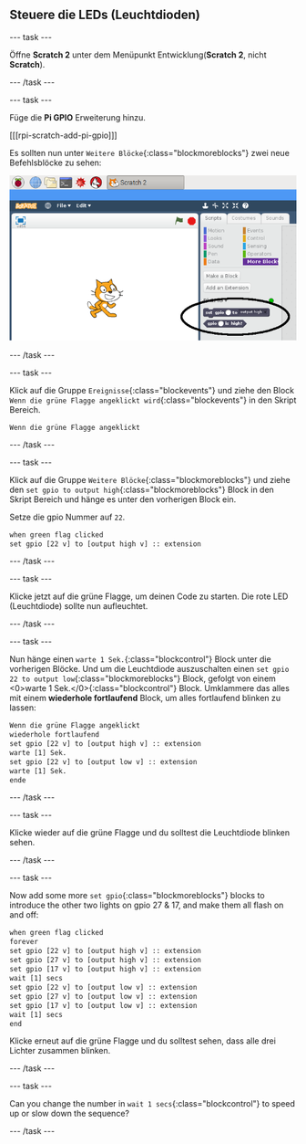 ## Steuere die LEDs (Leuchtdioden)

\--- task \---

Öffne **Scratch 2** unter dem Menüpunkt Entwicklung(**Scratch 2**, nicht **Scratch**).

\--- /task \---

\--- task \---

Füge die **Pi GPIO** Erweiterung hinzu.

[[[rpi-scratch-add-pi-gpio]]]

Es sollten nun unter `Weitere Blöcke`{:class="blockmoreblocks"} zwei neue Befehlsblöcke zu sehen:

![pi gpio blocks in ](images/scratch2-1-annotated.png)

\--- /task \---

\--- task \---

Klick auf die Gruppe `Ereignisse`{:class="blockevents"} und ziehe den Block `Wenn die grüne Flagge angeklickt wird`{:class="blockevents"} in den Skript Bereich.

```blocks
Wenn die grüne Flagge angeklickt 
```

\--- /task \---

\--- task \---

Klick auf die Gruppe `Weitere Blöcke`{:class="blockmoreblocks"} und ziehe den `set gpio to output high`{:class="blockmoreblocks"} Block in den Skript Bereich und hänge es unter den vorherigen Block ein.

Setze die gpio Nummer auf `22`.

```blocks
when green flag clicked
set gpio [22 v] to [output high v] :: extension
```

\--- /task \---

\--- task \---

Klicke jetzt auf die grüne Flagge, um deinen Code zu starten. Die rote LED (Leuchtdiode) sollte nun aufleuchtet.

\--- /task \---

\--- task \---

Nun hänge einen `warte 1 Sek.`{:class="blockcontrol"} Block unter die vorherigen Blöcke. Und um die Leuchtdiode auszuschalten einen `set gpio 22 to output low`{:class="blockmoreblocks"} Block, gefolgt von einem <0>warte 1 Sek.</0>{:class="blockcontrol"} Block. Umklammere das alles mit einem **wiederhole fortlaufend** Block, um alles fortlaufend blinken zu lassen:

```blocks
Wenn die grüne Flagge angeklickt
wiederhole fortlaufend
set gpio [22 v] to [output high v] :: extension
warte [1] Sek.
set gpio [22 v] to [output low v] :: extension
warte [1] Sek.
ende
```

\--- /task \---

\--- task \---

Klicke wieder auf die grüne Flagge und du solltest die Leuchtdiode blinken sehen.

\--- /task \---

\--- task \---

Now add some more `set gpio`{:class="blockmoreblocks"} blocks to introduce the other two lights on gpio 27 & 17, and make them all flash on and off:

```blocks
when green flag clicked
forever
set gpio [22 v] to [output high v] :: extension
set gpio [27 v] to [output high v] :: extension
set gpio [17 v] to [output high v] :: extension
wait [1] secs
set gpio [22 v] to [output low v] :: extension
set gpio [27 v] to [output low v] :: extension
set gpio [17 v] to [output low v] :: extension
wait [1] secs
end
```

Klicke erneut auf die grüne Flagge und du solltest sehen, dass alle drei Lichter zusammen blinken.

\--- /task \---

\--- task \---

Can you change the number in `wait 1 secs`{:class="blockcontrol"} to speed up or slow down the sequence?

\--- /task \---
